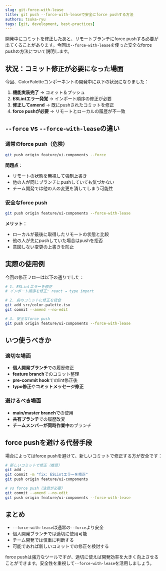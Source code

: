 ```yaml
---
slug: git-force-with-lease
title: git push --force-with-leaseで安全にforce pushする方法
authors: tsuka-ryu
tags: [git, development, best-practices]
---
```


開発中にコミットを修正したあと、リモートブランチにforce pushする必要が出てくることがあります。今回は`--force-with-lease`を使った安全なforce pushの方法について説明します。

<!-- truncate -->

## 状況：コミット修正が必要になった場面

今回、ColorPaletteコンポーネントの開発中に以下の状況になりました：

1. **機能実装完了** → コミット＆プッシュ
2. **ESLintエラー発覚** → インポート順序の修正が必要
3. **修正してamend** → 既にpushされたコミットを修正
4. **force pushが必要** → リモートとローカルの履歴が不一致

## `--force` vs `--force-with-lease`の違い

### 通常のforce push（危険）

```bash
git push origin feature/ui-components --force
```

**問題点**：

- リモートの状態を無視して強制上書き
- 他の人が同じブランチにpushしていても気づかない
- チーム開発では他の人の変更を消してしまう可能性

### 安全なforce push

```bash
git push origin feature/ui-components --force-with-lease
```

**メリット**：

- ローカルが最後に取得したリモートの状態と比較
- 他の人が先にpushしていた場合はpushを拒否
- 意図しない変更の上書きを防止

## 実際の使用例

今回の修正フローは以下の通りでした：

```bash
# 1. ESLintエラーを修正
# インポート順序を修正: react → type import

# 2. 前のコミットに修正を統合
git add src/color-palette.tsx
git commit --amend --no-edit

# 3. 安全なforce push
git push origin feature/ui-components --force-with-lease
```

## いつ使うべきか

### 適切な場面

- **個人開発ブランチ**での履歴修正
- **feature branch**でのコミット整理
- **pre-commit hook**でのlint修正後
- **typo修正**や**コミットメッセージ修正**

### 避けるべき場面

- **main/master branch**での使用
- **共有ブランチ**での履歴改変
- **チームメンバーが同時作業中**のブランチ

## force pushを避ける代替手段

場合によってはforce pushを避けて、新しいコミットで修正する方が安全です：

```bash
# 新しいコミットで修正（推奨）
git add .
git commit -m "fix: ESLintエラーを修正"
git push origin feature/ui-components

# vs force push（注意が必要）
git commit --amend --no-edit
git push origin feature/ui-components --force-with-lease
```

## まとめ

- `--force-with-lease`は通常の`--force`より安全
- 個人開発ブランチでは適切に使用可能
- チーム開発では慎重に判断する
- 可能であれば新しいコミットでの修正を検討する

force pushは強力なツールですが、適切に使えば開発効率を大きく向上させることができます。安全性を重視して`--force-with-lease`を活用しましょう。

